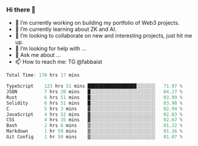### Hi there 👋

- 🔭 I’m currently working on building my portfolio of Web3 projects. 
- 🌱 I’m currently learning about ZK and AI.
- 👯 I’m looking to collaborate on new and interesting projects, just hit me up. 
- 🤔 I’m looking for help with ... 
- 💬 Ask me about ...
- 📫 How to reach me: TG @fabbaist

<!--
**fabbaisteth/fabbaisteth** is a ✨ _special_ ✨ repository because its `README.md` (this file) appears on your GitHub profile.

Here are some ideas to get you started:

- 🔭 I’m currently working on ...
- 🌱 I’m currently learning ...
- 👯 I’m looking to collaborate on ...
- 🤔 I’m looking for help with ...
- 💬 Ask me about ...
- 📫 How to reach me: ...
- 😄 Pronouns: ...
- ⚡ Fun fact: ...
-->

<!--START_SECTION:waka-->

```rust
Total Time: 170 hrs 17 mins

TypeScript    123 hrs 51 mins ██████████████████░░░░░░░   71.97 %
JSON          7 hrs 20 mins   █░░░░░░░░░░░░░░░░░░░░░░░░   04.27 %
Rust          6 hrs 51 mins   █░░░░░░░░░░░░░░░░░░░░░░░░   03.99 %
Solidity      6 hrs 51 mins   █░░░░░░░░░░░░░░░░░░░░░░░░   03.98 %
C             5 hrs 3 mins    ▓░░░░░░░░░░░░░░░░░░░░░░░░   02.94 %
JavaScript    4 hrs 52 mins   ▓░░░░░░░░░░░░░░░░░░░░░░░░   02.83 %
CSS           4 hrs 35 mins   ▓░░░░░░░░░░░░░░░░░░░░░░░░   02.67 %
Bash          2 hrs 6 mins    ▒░░░░░░░░░░░░░░░░░░░░░░░░   01.22 %
Markdown      1 hr 59 mins    ▒░░░░░░░░░░░░░░░░░░░░░░░░   01.16 %
Git Config    1 hr 50 mins    ▒░░░░░░░░░░░░░░░░░░░░░░░░   01.07 %
```

<!--END_SECTION:waka-->
